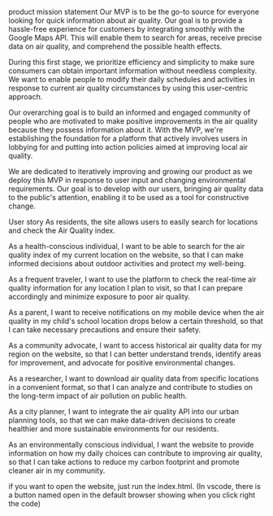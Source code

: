 product mission statement
Our MVP is to be the go-to source for everyone looking for quick information about air quality. Our goal is to provide a hassle-free experience for customers by integrating smoothly with the Google Maps API. This will enable them to search for areas, receive precise data on air quality, and comprehend the possible health effects.

During this first stage, we prioritize efficiency and simplicity to make sure consumers can obtain important information without needless complexity. We want to enable people to modify their daily schedules and activities in response to current air quality circumstances by using this user-centric approach.

Our overarching goal is to build an informed and engaged community of people who are motivated to make positive improvements in the air quality because they possess information about it. With the MVP, we're establishing the foundation for a platform that actively involves users in lobbying for and putting into action policies aimed at improving local air quality.

We are dedicated to iteratively improving and growing our product as we deploy this MVP in response to user input and changing environmental requirements. Our goal is to develop with our users, bringing air quality data to the public's attention, enabling it to be used as a tool for constructive change.

User story
As residents, the site allows users to easily search for locations and check the Air Quality index.

As a health-conscious individual, I want to be able to search for the air quality index of my current location on the website, so that I can make informed decisions about outdoor activities and protect my well-being.

As a frequent traveler, I want to use the platform to check the real-time air quality information for any location I plan to visit, so that I can prepare accordingly and minimize exposure to poor air quality.

As a parent, I want to receive notifications on my mobile device when the air quality in my child's school location drops below a certain threshold, so that I can take necessary precautions and ensure their safety.

As a community advocate, I want to access historical air quality data for my region on the website, so that I can better understand trends, identify areas for improvement, and advocate for positive environmental changes.

As a researcher, I want to download air quality data from specific locations in a convenient format, so that I can analyze and contribute to studies on the long-term impact of air pollution on public health.

As a city planner, I want to integrate the air quality API into our urban planning tools, so that we can make data-driven decisions to create healthier and more sustainable environments for our residents.

As an environmentally conscious individual, I want the website to provide information on how my daily choices can contribute to improving air quality, so that I can take actions to reduce my carbon footprint and promote cleaner air in my community.

if you want to open the website, just run the index.html. (In vscode, there is a button named open in the default browser showing when you click right the code)
